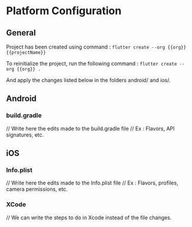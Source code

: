 # Platform Configuration

## General

Project has been created using command :
`flutter create --org {{org}} {{projectName}}`

To reinitialize the project, run the following command :
`flutter create --org {{org}} .`

And apply the changes listed below in the folders android/ and ios/.

## Android

### build.gradle

// Write here the edits made to the build.gradle file
// Ex : Flavors, API signatures, etc.

## iOS

### Info.plist

// Write here the edits made to the Info.plist file
// Ex : Flavors, profiles, camera permissions, etc.

### XCode

// We can write the steps to do in Xcode instead of the file changes.
